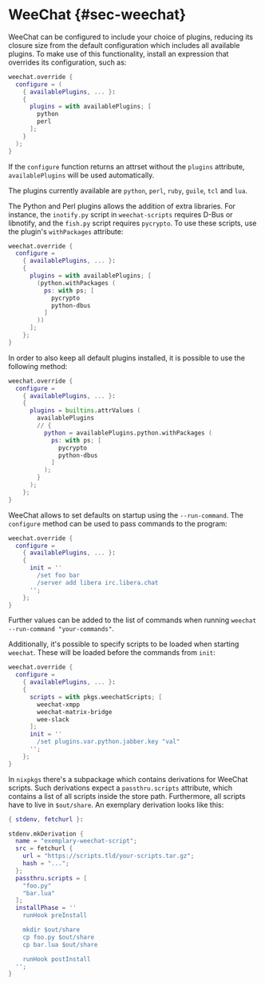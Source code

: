 # WeeChat {#sec-weechat}

WeeChat can be configured to include your choice of plugins, reducing its closure size from the default configuration which includes all available plugins. To make use of this functionality, install an expression that overrides its configuration, such as:

```nix
weechat.override {
  configure = (
    { availablePlugins, ... }:
    {
      plugins = with availablePlugins; [
        python
        perl
      ];
    }
  );
}
```

If the `configure` function returns an attrset without the `plugins` attribute, `availablePlugins` will be used automatically.

The plugins currently available are `python`, `perl`, `ruby`, `guile`, `tcl` and `lua`.

The Python and Perl plugins allows the addition of extra libraries. For instance, the `inotify.py` script in `weechat-scripts` requires D-Bus or libnotify, and the `fish.py` script requires `pycrypto`. To use these scripts, use the plugin's `withPackages` attribute:

```nix
weechat.override {
  configure =
    { availablePlugins, ... }:
    {
      plugins = with availablePlugins; [
        (python.withPackages (
          ps: with ps; [
            pycrypto
            python-dbus
          ]
        ))
      ];
    };
}
```

In order to also keep all default plugins installed, it is possible to use the following method:

```nix
weechat.override {
  configure =
    { availablePlugins, ... }:
    {
      plugins = builtins.attrValues (
        availablePlugins
        // {
          python = availablePlugins.python.withPackages (
            ps: with ps; [
              pycrypto
              python-dbus
            ]
          );
        }
      );
    };
}
```

WeeChat allows to set defaults on startup using the `--run-command`. The `configure` method can be used to pass commands to the program:

```nix
weechat.override {
  configure =
    { availablePlugins, ... }:
    {
      init = ''
        /set foo bar
        /server add libera irc.libera.chat
      '';
    };
}
```

Further values can be added to the list of commands when running `weechat --run-command "your-commands"`.

Additionally, it's possible to specify scripts to be loaded when starting `weechat`. These will be loaded before the commands from `init`:

```nix
weechat.override {
  configure =
    { availablePlugins, ... }:
    {
      scripts = with pkgs.weechatScripts; [
        weechat-xmpp
        weechat-matrix-bridge
        wee-slack
      ];
      init = ''
        /set plugins.var.python.jabber.key "val"
      '';
    };
}
```

In `nixpkgs` there's a subpackage which contains derivations for WeeChat scripts. Such derivations expect a `passthru.scripts` attribute, which contains a list of all scripts inside the store path. Furthermore, all scripts have to live in `$out/share`. An exemplary derivation looks like this:

```nix
{ stdenv, fetchurl }:

stdenv.mkDerivation {
  name = "exemplary-weechat-script";
  src = fetchurl {
    url = "https://scripts.tld/your-scripts.tar.gz";
    hash = "...";
  };
  passthru.scripts = [
    "foo.py"
    "bar.lua"
  ];
  installPhase = ''
    runHook preInstall

    mkdir $out/share
    cp foo.py $out/share
    cp bar.lua $out/share

    runHook postInstall
  '';
}
```
